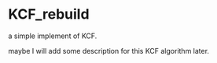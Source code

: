 # KCF_rebuild

a simple implement of KCF.

maybe I will add some description for this KCF algorithm later.